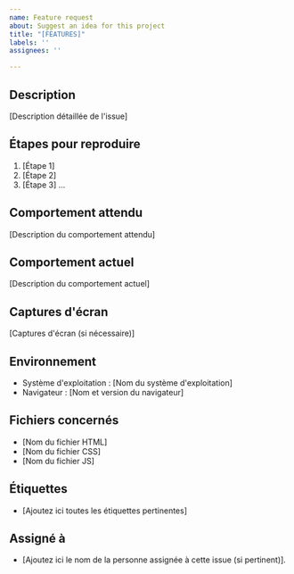 ```yaml
---
name: Feature request
about: Suggest an idea for this project
title: "[FEATURES]"
labels: ''
assignees: ''

---
```


## Description

[Description détaillée de l'issue]

## Étapes pour reproduire

1. [Étape 1]
2. [Étape 2]
3. [Étape 3]
...

## Comportement attendu

[Description du comportement attendu]

## Comportement actuel

[Description du comportement actuel]

## Captures d'écran

[Captures d'écran (si nécessaire)]

## Environnement

- Système d'exploitation : [Nom du système d'exploitation]
- Navigateur : [Nom et version du navigateur]

## Fichiers concernés

- [Nom du fichier HTML]
- [Nom du fichier CSS]
- [Nom du fichier JS]

## Étiquettes

- [Ajoutez ici toutes les étiquettes pertinentes]

## Assigné à

- [Ajoutez ici le nom de la personne assignée à cette issue (si pertinent)].
